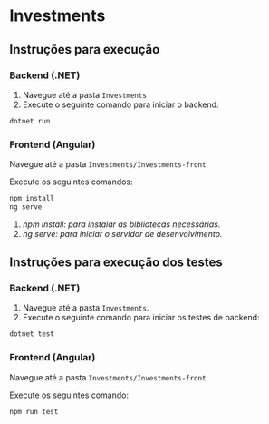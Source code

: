 # Investments

## Instruções para execução

### Backend (.NET)
1. Navegue até a pasta `Investments`
2. Execute o seguinte comando para iniciar o backend:
```bash
dotnet run
```

### Frontend (Angular)
Navegue até a pasta `Investments/Investments-front`

Execute os seguintes comandos:

```bash
npm install
ng serve
```
1. _npm install: para instalar as bibliotecas necessárias._
2. _ng serve: para iniciar o servidor de desenvolvimento._

## Instruções para execução dos testes

### Backend (.NET)
1. Navegue até a pasta `Investments`.
2. Execute o seguinte comando para iniciar os testes de backend:
```bash
dotnet test
```

### Frontend (Angular)
Navegue até a pasta `Investments/Investments-front`.

Execute os seguintes comando:

```bash
npm run test
```

